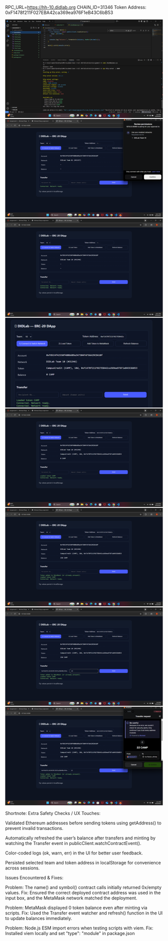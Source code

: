 RPC_URL=https://hh-10.didlab.org
CHAIN_ID=31346
Token Address: 0xF1478f211F027EBA42ca369ea976F1eB43C6bB53

![Mining Output](./Screenshots/Shot0.png)
![Mining Output](./Screenshots/Shot1.png)
![Mining Output](./Screenshots/Shot2.png)
![Mining Output](./Screenshots/Shot3.png)
![Mining Output](./Screenshots/Shot4.png)
![Mining Output](./Screenshots/Shot5.png)
![Mining Output](./Screenshots/Shot6.png)
![Mining Output](./Screenshots/Shot7.png)

Shortnote:
Extra Safety Checks / UX Touches:

Validated Ethereum addresses before sending tokens using getAddress() to prevent invalid transactions.

Automatically refreshed the user’s balance after transfers and minting by watching the Transfer event in publicClient.watchContractEvent().

Color-coded logs (ok, warn, err) in the UI for better user feedback.

Persisted selected team and token address in localStorage for convenience across sessions.

Issues Encountered & Fixes:

Problem: The name() and symbol() contract calls initially returned 0x/empty values.
Fix: Ensured the correct deployed contract address was used in the input box, and the MetaMask network matched the deployment.

Problem: MetaMask displayed 0 token balance even after minting via scripts.
Fix: Used the Transfer event watcher and refresh() function in the UI to update balances immediately.

Problem: Node.js ESM import errors when testing scripts with viem.
Fix: Installed viem locally and set "type": "module" in package.json
